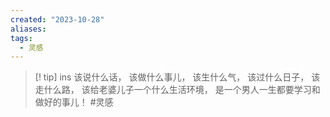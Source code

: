 ```yaml
---
created: "2023-10-28"
aliases: 
tags:
  - 灵感
---
```




> [! tip] ins
>该说什么话，
>该做什么事儿，
>该生什么气，
>该过什么日子，
>该走什么路，
>该给老婆儿子一个什么生活环境，
>是一个男人一生都要学习和做好的事儿！
#灵感
